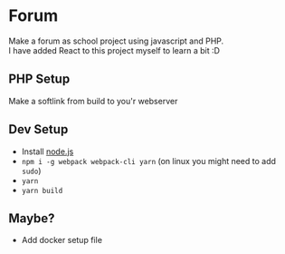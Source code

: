# Forum
Make a forum as school project using javascript and PHP.  
I have added React to this project myself to learn a bit :D

## PHP Setup
Make a softlink from build to you'r webserver

## Dev Setup
- Install [node.js](https://nodejs.org/en/)
- `npm i -g webpack webpack-cli yarn` (on linux you might need to add `sudo`)
- `yarn`
- `yarn build`

## Maybe?
- Add docker setup file